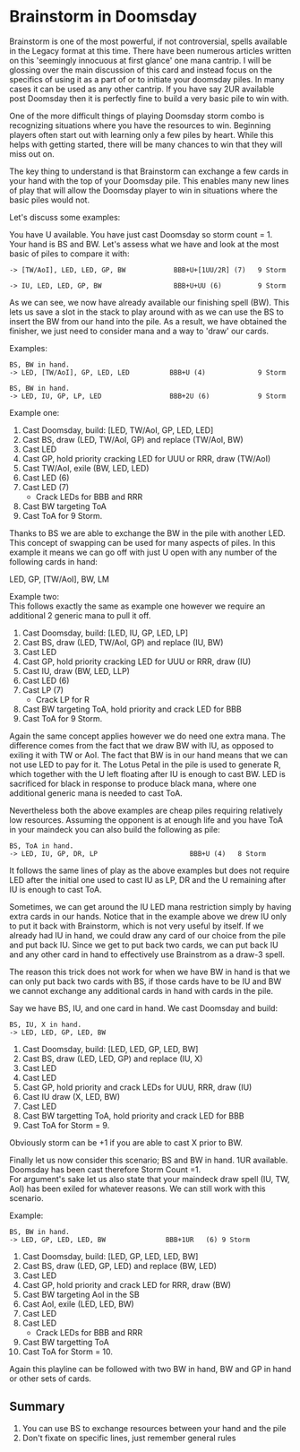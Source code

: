# Brainstorm in Doomsday

Brainstorm is one of the most powerful, if not controversial, spells available
in the Legacy format at this time. There have been numerous articles
written on this 'seemingly innocuous at first glance' one mana
cantrip. I will be glossing over the main discussion of this card and
instead focus on the specifics of using it as a part of or to initiate
your doomsday piles. In many cases it can be used as any other cantrip.
If you have say 2UR available post Doomsday then it is perfectly fine to
build a very basic pile to win with.

One of the more difficult things of playing Doomsday storm combo is recognizing
situations where you have the resources to win.
Beginning players often start out with learning only a few piles by heart. While
this helps with getting started, there will be many chances to win that they will miss out on.

The key thing to understand is that Brainstorm can exchange a few cards in your hand
with the top of your Doomsday pile. This enables many new lines of play that will
allow the Doomsday player to win in situations where the basic piles would not.

Let's discuss some examples:

You have U available. You have just cast Doomsday so storm
count = 1. Your hand is BS and BW. Let's assess what we have and look at the
most basic of piles to compare it with:

```
-> [TW/AoI], LED, LED, GP, BW            BBB+U+[1UU/2R] (7)   9 Storm

-> IU, LED, LED, GP, BW                  BBB+U+UU (6)         9 Storm
```

As we can see, we now have already available our finishing spell (BW).
This lets us save a slot in the stack to play around with as we can
use the BS to insert the BW from our hand into the pile. As a result,
we have obtained the finisher, we just need to consider mana and a way to
'draw' our cards.

Examples:
```
BS, BW in hand.
-> LED, [TW/AoI], GP, LED, LED          BBB+U (4)             9 Storm

BS, BW in hand.
-> LED, IU, GP, LP, LED                 BBB+2U (6)            9 Storm
```

Example one:   
1. Cast Doomsday, build: [LED, TW/AoI, GP, LED, LED]   
2. Cast BS, draw (LED, TW/AoI, GP) and replace (TW/AoI, BW)   
3. Cast LED      
4. Cast GP, hold priority cracking LED for UUU or RRR, draw (TW/AoI)   
5. Cast TW/AoI, exile (BW, LED, LED)   
6. Cast LED (6)   
7. Cast LED (7)   
    - Crack LEDs for BBB and RRR   
8. Cast BW targeting ToA  
9. Cast ToA for 9 Storm.   

Thanks to BS we are able to exchange the BW in the pile with another LED. This
concept of swapping can be used for many aspects of piles. In this example it means
we can go off with just U open with any number of the following cards in hand:    

LED, GP, [TW/AoI], BW, LM    

Example two:    
This follows exactly the same as example one however we require an additional 2 generic mana
to pull it off.   
1. Cast Doomsday, build: [LED, IU, GP, LED, LP]   
2. Cast BS, draw (LED, TW/AoI, GP) and replace (IU, BW)   
3. Cast LED      
4. Cast GP, hold priority cracking LED for UUU or RRR, draw (IU)   
5. Cast IU, draw (BW, LED, LLP)   
6. Cast LED (6)   
7. Cast LP (7)   
    - Crack LP for R   
8. Cast BW targeting ToA, hold priority and crack LED for BBB      
9. Cast ToA for 9 Storm.   

Again the same concept applies however we do need one extra mana. The difference comes
from the fact that we draw BW with IU, as opposed to exiling it with TW or AoI. The fact
that BW is in our hand means that we can not use LED to pay for it. The Lotus Petal in the
pile is used to generate R, which together with the U left floating after IU is enough
to cast BW. LED is sacrificed for black in response to produce black mana, where one
additional generic mana is needed to cast ToA.

Nevertheless both the above examples are cheap piles requiring relatively low resources. 
Assuming the opponent is at enough life and you have ToA in your maindeck you can also build 
the following as pile:

```
BS, ToA in hand.
-> LED, IU, GP, DR, LP                       BBB+U (4)   8 Storm
```

It follows the same lines of play as the above examples but does not require LED after the initial
one used to cast IU as LP, DR and the U remaining after IU is enough to cast ToA. 

Sometimes, we can get around the IU LED mana restriction simply by having extra cards in
our hands. Notice that in the example above we drew IU only to put it back with
Brainstorm, which is not very useful by itself. If we already had IU in hand, we could
draw any card of our choice from the pile and put back IU. Since we get to put back two
cards, we can put back IU and any other card in hand to effectively use Brainstrom as a
draw-3 spell.

The reason this trick does not work for when we have BW in hand is that we can only put
back two cards with BS, if those cards have to be IU and BW we cannot exchange any
additional cards in hand with cards in the pile.

Say we have BS, IU, and one card in hand. We cast Doomsday and build:

```
BS, IU, X in hand.
-> LED, LED, GP, LED, BW 
```

1. Cast Doomsday, build: [LED, LED, GP, LED, BW]  
2. Cast BS, draw (LED, LED, GP) and replace (IU, X)   
3. Cast LED     
4. Cast LED      
5. Cast GP, hold priority and crack LEDs for UUU, RRR, draw (IU)      
6. Cast IU draw (X, LED, BW)   
7. Cast LED     
8. Cast BW targetting ToA, hold priority and crack LED for BBB       
9. Cast ToA for Storm = 9. 

Obviously storm can be +1 if you are able to cast X prior to BW. 

Finally let us now consider this scenario;  BS and BW in hand. 1UR available.    
Doomsday has been cast therefore Storm Count =1.   
For argument's sake let us also state that your maindeck draw spell (IU, TW, AoI) 
has been exiled for whatever reasons. We can still work with this scenario.    

Example:   
```
BS, BW in hand.
-> LED, GP, LED, LED, BW               BBB+1UR   (6) 9 Storm
```

1. Cast Doomsday, build: [LED, GP, LED, LED, BW]   
2. Cast BS, draw (LED, GP, LED) and replace (BW, LED)   
3. Cast LED    
4. Cast GP, hold priority and crack LED for RRR, draw (BW)   
5. Cast BW targeting AoI in the SB   
6. Cast AoI, exile (LED, LED, BW)   
7. Cast LED    
8. Cast LED    
    - Crack LEDs for BBB and RRR   
9. Cast BW  targetting ToA   
10. Cast ToA for Storm = 10.  

Again this playline can be followed with two BW in hand, BW and GP in hand or 
other sets of cards.   

## Summary

1. You can use BS to exchange resources between your hand and the pile
2. Don't fixate on specific lines, just remember general rules
